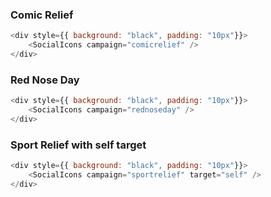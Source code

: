 ### Comic Relief
```js
<div style={{ background: "black", padding: "10px"}}>
    <SocialIcons campaign="comicrelief" />
</div>
```

### Red Nose Day
```js
<div style={{ background: "black", padding: "10px"}}>
    <SocialIcons campaign="rednoseday" />
</div>
```

### Sport Relief with self target
```js
<div style={{ background: "black", padding: "10px"}}>
    <SocialIcons campaign="sportrelief" target="self" />
</div>
```
